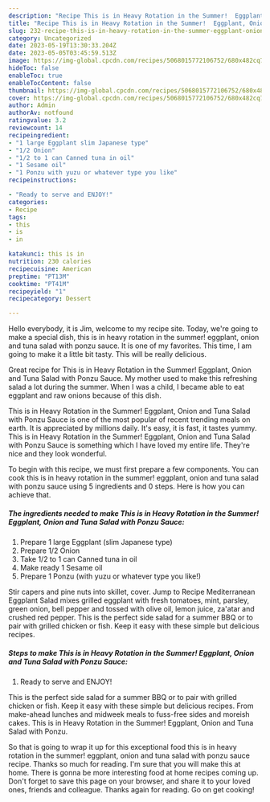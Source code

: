 ```yaml
---
description: "Recipe This is in Heavy Rotation in the Summer!  Eggplant, Onion and Tuna Salad with Ponzu Sauce yang Delicious}"
title: "Recipe This is in Heavy Rotation in the Summer!  Eggplant, Onion and Tuna Salad with Ponzu Sauce yang Delicious}"
slug: 232-recipe-this-is-in-heavy-rotation-in-the-summer-eggplant-onion-and-tuna-salad-with-ponzu-sauce-yang-delicious
category: Uncategorized
date: 2023-05-19T13:30:33.204Z
date: 2023-05-05T03:45:59.513Z
image: https://img-global.cpcdn.com/recipes/5068015772106752/680x482cq70/this-is-in-heavy-rotation-in-the-summer-eggplant-onion-and-tuna-salad-with-ponzu-sauce-recipe-main-photo.jpg
hideToc: false
enableToc: true
enableTocContent: false
thumbnail: https://img-global.cpcdn.com/recipes/5068015772106752/680x482cq70/this-is-in-heavy-rotation-in-the-summer-eggplant-onion-and-tuna-salad-with-ponzu-sauce-recipe-main-photo.jpg
cover: https://img-global.cpcdn.com/recipes/5068015772106752/680x482cq70/this-is-in-heavy-rotation-in-the-summer-eggplant-onion-and-tuna-salad-with-ponzu-sauce-recipe-main-photo.jpg
author: Admin
authorAv: notfound
ratingvalue: 3.2
reviewcount: 14
recipeingredient:
- "1 large Eggplant slim Japanese type"
- "1/2 Onion"
- "1/2 to 1 can Canned tuna in oil"
- "1 Sesame oil"
- "1 Ponzu with yuzu or whatever type you like"
recipeinstructions:

- "Ready to serve and ENJOY!"
categories:
- Recipe
tags:
- this
- is
- in

katakunci: this is in 
nutrition: 230 calories
recipecuisine: American
preptime: "PT13M"
cooktime: "PT41M"
recipeyield: "1"
recipecategory: Dessert

---
```



Hello everybody, it is Jim, welcome to my recipe site. Today, we're going to make a special dish, this is in heavy rotation in the summer!  eggplant, onion and tuna salad with ponzu sauce. It is one of my favorites. This time, I am going to make it a little bit tasty. This will be really delicious.

Great recipe for This is in Heavy Rotation in the Summer! Eggplant, Onion and Tuna Salad with Ponzu Sauce. My mother used to make this refreshing salad a lot during the summer. When I was a child, I became able to eat eggplant and raw onions because of this dish.

This is in Heavy Rotation in the Summer!  Eggplant, Onion and Tuna Salad with Ponzu Sauce is one of the most popular of recent trending meals on earth. It is appreciated by millions daily. It's easy, it is fast, it tastes yummy. This is in Heavy Rotation in the Summer!  Eggplant, Onion and Tuna Salad with Ponzu Sauce is something which I have loved my entire life. They're nice and they look wonderful.


To begin with this recipe, we must first prepare a few components. You can cook this is in heavy rotation in the summer!  eggplant, onion and tuna salad with ponzu sauce using 5 ingredients and 0 steps. Here is how you can achieve that.

<!--inarticleads1-->

##### The ingredients needed to make This is in Heavy Rotation in the Summer!  Eggplant, Onion and Tuna Salad with Ponzu Sauce:

1. Prepare 1 large Eggplant (slim Japanese type)
1. Prepare 1/2 Onion
1. Take 1/2 to 1 can Canned tuna in oil
1. Make ready 1 Sesame oil
1. Prepare 1 Ponzu (with yuzu or whatever type you like!)


Stir capers and pine nuts into skillet, cover. Jump to Recipe Mediterranean Eggplant Salad mixes grilled eggplant with fresh tomatoes, mint, parsley, green onion, bell pepper and tossed with olive oil, lemon juice, za&#39;atar and crushed red pepper. This is the perfect side salad for a summer BBQ or to pair with grilled chicken or fish. Keep it easy with these simple but delicious recipes. 

<!--inarticleads2-->

##### Steps to make This is in Heavy Rotation in the Summer!  Eggplant, Onion and Tuna Salad with Ponzu Sauce:


1. Ready to serve and ENJOY!

This is the perfect side salad for a summer BBQ or to pair with grilled chicken or fish. Keep it easy with these simple but delicious recipes. From make-ahead lunches and midweek meals to fuss-free sides and moreish cakes. This is in Heavy Rotation in the Summer! Eggplant, Onion and Tuna Salad with Ponzu. 

So that is going to wrap it up for this exceptional food this is in heavy rotation in the summer!  eggplant, onion and tuna salad with ponzu sauce recipe. Thanks so much for reading. I'm sure that you will make this at home. There is gonna be more interesting food at home recipes coming up. Don't forget to save this page on your browser, and share it to your loved ones, friends and colleague. Thanks again for reading. Go on get cooking!

